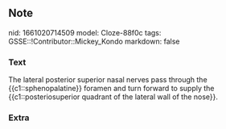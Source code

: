 ## Note
nid: 1661020714509
model: Cloze-88f0c
tags: GSSE::!Contributor::Mickey_Kondo
markdown: false

### Text
The lateral posterior superior nasal nerves pass through the {{c1::sphenopalatine}} foramen and turn forward to supply the {{c1::posteriosuperior quadrant of the lateral wall of the nose}}.

### Extra

